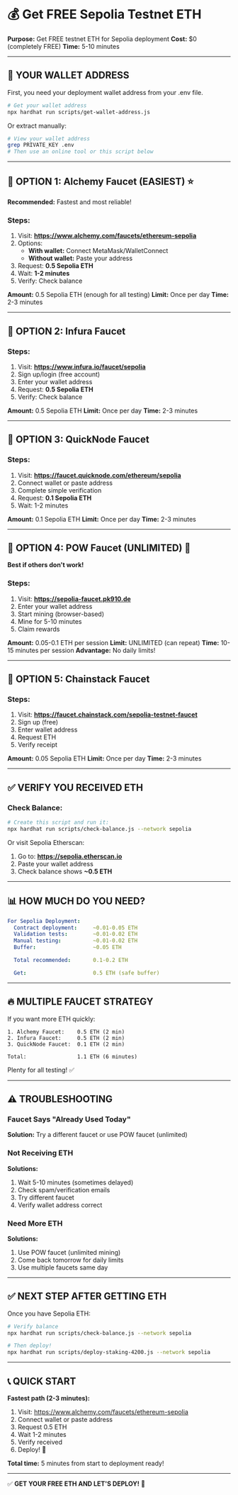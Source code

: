 # 💰 Get FREE Sepolia Testnet ETH
**Purpose:** Get FREE testnet ETH for Sepolia deployment
**Cost:** $0 (completely FREE)
**Time:** 5-10 minutes

---

## 🎯 YOUR WALLET ADDRESS

First, you need your deployment wallet address from your .env file.

```bash
# Get your wallet address
npx hardhat run scripts/get-wallet-address.js
```

Or extract manually:
```bash
# View your wallet address
grep PRIVATE_KEY .env
# Then use an online tool or this script below
```

---

## 📍 OPTION 1: Alchemy Faucet (EASIEST) ⭐

**Recommended:** Fastest and most reliable!

### Steps:
1. Visit: **https://www.alchemy.com/faucets/ethereum-sepolia**
2. Options:
   - **With wallet:** Connect MetaMask/WalletConnect
   - **Without wallet:** Paste your address
3. Request: **0.5 Sepolia ETH**
4. Wait: **1-2 minutes**
5. Verify: Check balance

**Amount:** 0.5 Sepolia ETH (enough for all testing)
**Limit:** Once per day
**Time:** 2-3 minutes

---

## 📍 OPTION 2: Infura Faucet

### Steps:
1. Visit: **https://www.infura.io/faucet/sepolia**
2. Sign up/login (free account)
3. Enter your wallet address
4. Request: **0.5 Sepolia ETH**
5. Verify: Check balance

**Amount:** 0.5 Sepolia ETH
**Limit:** Once per day
**Time:** 2-3 minutes

---

## 📍 OPTION 3: QuickNode Faucet

### Steps:
1. Visit: **https://faucet.quicknode.com/ethereum/sepolia**
2. Connect wallet or paste address
3. Complete simple verification
4. Request: **0.1 Sepolia ETH**
5. Wait: 1-2 minutes

**Amount:** 0.1 Sepolia ETH
**Limit:** Once per day
**Time:** 2-3 minutes

---

## 📍 OPTION 4: POW Faucet (UNLIMITED) 💎

**Best if others don't work!**

### Steps:
1. Visit: **https://sepolia-faucet.pk910.de**
2. Enter your wallet address
3. Start mining (browser-based)
4. Mine for 5-10 minutes
5. Claim rewards

**Amount:** 0.05-0.1 ETH per session
**Limit:** UNLIMITED (can repeat)
**Time:** 10-15 minutes per session
**Advantage:** No daily limits!

---

## 📍 OPTION 5: Chainstack Faucet

### Steps:
1. Visit: **https://faucet.chainstack.com/sepolia-testnet-faucet**
2. Sign up (free)
3. Enter wallet address
4. Request ETH
5. Verify receipt

**Amount:** 0.05 Sepolia ETH
**Limit:** Once per day
**Time:** 2-3 minutes

---

## ✅ VERIFY YOU RECEIVED ETH

### Check Balance:

```bash
# Create this script and run it:
npx hardhat run scripts/check-balance.js --network sepolia
```

Or visit Sepolia Etherscan:
1. Go to: **https://sepolia.etherscan.io**
2. Paste your wallet address
3. Check balance shows **~0.5 ETH**

---

## 📊 HOW MUCH DO YOU NEED?

```yaml
For Sepolia Deployment:
  Contract deployment:     ~0.01-0.05 ETH
  Validation tests:        ~0.01-0.02 ETH
  Manual testing:          ~0.01-0.02 ETH
  Buffer:                  ~0.05 ETH

  Total recommended:       0.1-0.2 ETH

  Get:                     0.5 ETH (safe buffer)
```

---

## 🔥 MULTIPLE FAUCET STRATEGY

If you want more ETH quickly:

```
1. Alchemy Faucet:    0.5 ETH (2 min)
2. Infura Faucet:     0.5 ETH (2 min)
3. QuickNode Faucet:  0.1 ETH (2 min)

Total:                1.1 ETH (6 minutes)
```

Plenty for all testing! ✅

---

## ⚠️ TROUBLESHOOTING

### Faucet Says "Already Used Today"
**Solution:** Try a different faucet or use POW faucet (unlimited)

### Not Receiving ETH
**Solutions:**
1. Wait 5-10 minutes (sometimes delayed)
2. Check spam/verification emails
3. Try different faucet
4. Verify wallet address correct

### Need More ETH
**Solutions:**
1. Use POW faucet (unlimited mining)
2. Come back tomorrow for daily limits
3. Use multiple faucets same day

---

## ✅ NEXT STEP AFTER GETTING ETH

Once you have Sepolia ETH:

```bash
# Verify balance
npx hardhat run scripts/check-balance.js --network sepolia

# Then deploy!
npx hardhat run scripts/deploy-staking-4200.js --network sepolia
```

---

## 📞 QUICK START

**Fastest path (2-3 minutes):**

1. Visit: https://www.alchemy.com/faucets/ethereum-sepolia
2. Connect wallet or paste address
3. Request 0.5 ETH
4. Wait 1-2 minutes
5. Verify received
6. Deploy! 🚀

**Total time:** 5 minutes from start to deployment ready!

---

✅ **GET YOUR FREE ETH AND LET'S DEPLOY!** 🚀
